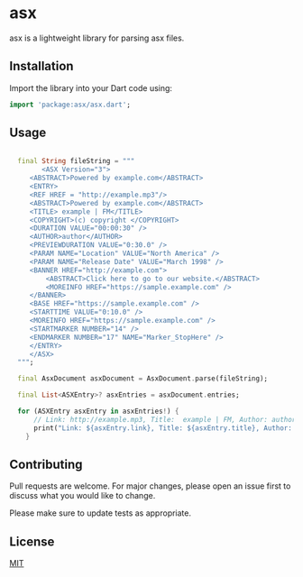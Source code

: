 # asx

asx is a lightweight library for parsing asx files.

## Installation

Import the library into your Dart code using:

```dart
import 'package:asx/asx.dart';
```

## Usage

```dart

  final String fileString = """
        <ASX Version="3">
     <ABSTRACT>Powered by example.com</ABSTRACT>
     <ENTRY>
     <REF HREF = "http://example.mp3"/>
     <ABSTRACT>Powered by example.com</ABSTRACT>
     <TITLE> example | FM</TITLE>
     <COPYRIGHT>(c) copyright </COPYRIGHT>
     <DURATION VALUE="00:00:30" />
     <AUTHOR>author</AUTHOR>
     <PREVIEWDURATION VALUE="0:30.0" />
     <PARAM NAME="Location" VALUE="North America" />
     <PARAM NAME="Release Date" VALUE="March 1998" />
     <BANNER HREF="http://example.com">
         <ABSTRACT>Click here to go to our website.</ABSTRACT>
         <MOREINFO HREF="https://sample.example.com" />
     </BANNER>
     <BASE HREF="https://sample.example.com" />
     <STARTTIME VALUE="0:10.0" />
     <MOREINFO HREF="https://sample.example.com" />
     <STARTMARKER NUMBER="14" />
     <ENDMARKER NUMBER="17" NAME="Marker_StopHere" />
     </ENTRY>
     </ASX>
  """;

  final AsxDocument asxDocument = AsxDocument.parse(fileString);

  final List<ASXEntry>? asxEntries = asxDocument.entries;

  for (ASXEntry asxEntry in asxEntries!) {
      // Link: http://example.mp3, Title:  example | FM, Author: author
      print("Link: ${asxEntry.link}, Title: ${asxEntry.title}, Author: ${asxEntry.author}");
    }

```

## Contributing
Pull requests are welcome. For major changes, please open an issue first to discuss what you would like to change.

Please make sure to update tests as appropriate.

## License
[MIT](https://choosealicense.com/licenses/mit/)